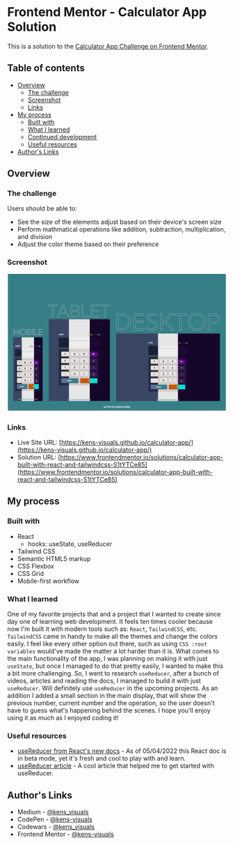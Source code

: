 # Frontend Mentor - Calculator App Solution

This is a solution to the [Calculator App Challenge on Frontend Mentor](https://www.frontendmentor.io/challenges/calculator-app-9lteq5N29).

## Table of contents

- [Overview](#overview)
  - [The challenge](#the-challenge)
  - [Screenshot](#screenshot)
  - [Links](#links)
- [My process](#my-process)
  - [Built with](#built-with)
  - [What I learned](#what-i-learned)
  - [Continued development](#continued-development)
  - [Useful resources](#useful-resources)
- [Author's Links](#authors-links)

## Overview

### The challenge

Users should be able to:

- See the size of the elements adjust based on their device's screen size
- Perform mathmatical operations like addition, subtraction, multiplication, and division
- Adjust the color theme based on their preference

### Screenshot

![screenshot](./screenshot.png)

### Links

- Live Site URL: [https://kens-visuals.github.io/calculator-app/](https://kens-visuals.github.io/calculator-app/)
- Solution URL: [https://www.frontendmentor.io/solutions/calculator-app-built-with-react-and-tailwindcss-S1tYTCe85](https://www.frontendmentor.io/solutions/calculator-app-built-with-react-and-tailwindcss-S1tYTCe85)

## My process

### Built with

- React
  - hooks: useState, useReducer
- Tailwind CSS
- Semantic HTML5 markup
- CSS Flexbox
- CSS Grid
- Mobile-first workflow

### What I learned

One of my favorite projects that and a project that I wanted to create since day one of learning web development. It feels ten times cooler because now I'm built it with modern tools such as: `React`, `TailwindCSS`, etc. `TailwindCSS` came in handy to make all the themes and change the colors easily. I feel like every other option out there, such as using `CSS :root variables` would've made the matter a lot harder than it is. What comes to the main functionality of the app, I was planning on making it with just `useState`, but once I managed to do that pretty easily, I wanted to make this a bit more challenging. So, I went to research `useReducer`, after a bunch of videos, articles and reading the docs, I managed to build it with just `useReducer`. Will definitely use `useReducer` in the upcoming projects. As an addition I added a small section in the main display, that will show the previous number, current number and the operation, so the user doesn't have to guess what's happening behind the scenes. I hope you'll enjoy using it as much as I enjoyed coding it!

### Useful resources

- [useReducer from React's new docs](https://beta.reactjs.org/apis/usereducer) - As of 05/04/2022 this React doc is in beta mode, yet it's fresh and cool to play with and learn.
- [useReducer article](https://medium.com/gitconnected/reuse-reduce-usereducer-5f11f2dd1e98) - A cool article that helped me to get started with useReducer.

## Author's Links

- Medium - [@kens_visuals](https://medium.com/@kens_visuals)
- CodePen - [@kens-visuals](https://codepen.io/kens-visuals)
- Codewars - [@kens_visuals](https://www.codewars.com/users/kens_visuals)
- Frontend Mentor - [@kens-visuals](https://www.frontendmentor.io/profile/kens-visuals)
